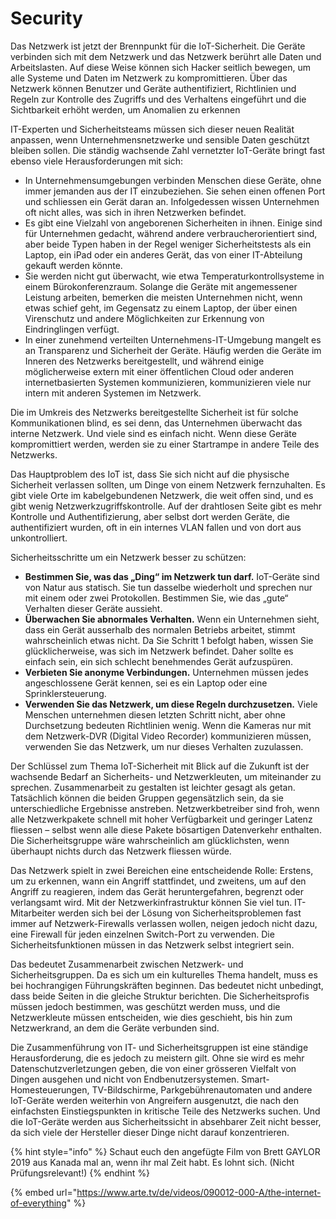 # Security

Das Netzwerk ist jetzt der Brennpunkt für die IoT-Sicherheit. Die Geräte verbinden sich mit dem Netzwerk und das Netzwerk berührt alle Daten und Arbeitslasten. Auf diese Weise können sich Hacker seitlich bewegen, um alle Systeme und Daten im Netzwerk zu kompromittieren. Über das Netzwerk können Benutzer und Geräte authentifiziert, Richtlinien und Regeln zur Kontrolle des Zugriffs und des Verhaltens eingeführt und die Sichtbarkeit erhöht werden, um Anomalien zu erkennen

IT-Experten und Sicherheitsteams müssen sich dieser neuen Realität anpassen, wenn Unternehmensnetzwerke und sensible Daten geschützt bleiben sollen. Die ständig wachsende Zahl vernetzter IoT-Geräte bringt fast ebenso viele Herausforderungen mit sich:

* In Unternehmensumgebungen verbinden Menschen diese Geräte, ohne immer jemanden aus der IT einzubeziehen. Sie sehen einen offenen Port und schliessen ein Gerät daran an. Infolgedessen wissen Unternehmen oft nicht alles, was sich in ihren Netzwerken befindet.
* &#x20;Es gibt eine Vielzahl von angeborenen Sicherheiten in ihnen. Einige sind für Unternehmen gedacht, während andere verbraucherorientiert sind, aber beide Typen haben in der Regel weniger Sicherheitstests als ein Laptop, ein iPad oder ein anderes Gerät, das von einer IT-Abteilung gekauft werden könnte.
* Sie werden nicht gut überwacht, wie etwa Temperaturkontrollsysteme in einem Bürokonferenzraum. Solange die Geräte mit angemessener Leistung arbeiten, bemerken die meisten Unternehmen nicht, wenn etwas schief geht, im Gegensatz zu einem Laptop, der über einen Virenschutz und andere Möglichkeiten zur Erkennung von Eindringlingen verfügt.
* In einer zunehmend verteilten Unternehmens-IT-Umgebung mangelt es an Transparenz und Sicherheit der Geräte. Häufig werden die Geräte im Inneren des Netzwerks bereitgestellt, und während einige möglicherweise extern mit einer öffentlichen Cloud oder anderen internetbasierten Systemen kommunizieren, kommunizieren viele nur intern mit anderen Systemen im Netzwerk.

Die im Umkreis des Netzwerks bereitgestellte Sicherheit ist für solche Kommunikationen blind, es sei denn, das Unternehmen überwacht das interne Netzwerk. Und viele sind es einfach nicht. Wenn diese Geräte kompromittiert werden, werden sie zu einer Startrampe in andere Teile des Netzwerks.

Das Hauptproblem des IoT ist, dass Sie sich nicht auf die physische Sicherheit verlassen sollten, um Dinge von einem Netzwerk fernzuhalten. Es gibt viele Orte im kabelgebundenen Netzwerk, die weit offen sind, und es gibt wenig Netzwerkzugriffskontrolle. Auf der drahtlosen Seite gibt es mehr Kontrolle und Authentifizierung, aber selbst dort werden Geräte, die authentifiziert wurden, oft in ein internes VLAN fallen und von dort aus unkontrolliert.

Sicherheitsschritte um ein Netzwerk besser zu schützen:

* **Bestimmen Sie, was das „Ding“ im Netzwerk tun darf.** IoT-Geräte sind von Natur aus statisch. Sie tun dasselbe wiederholt und sprechen nur mit einem oder zwei Protokollen. Bestimmen Sie, wie das „gute“ Verhalten dieser Geräte aussieht.
* **Überwachen Sie abnormales Verhalten.** Wenn ein Unternehmen sieht, dass ein Gerät ausserhalb des normalen Betriebs arbeitet, stimmt wahrscheinlich etwas nicht. Da Sie Schritt 1 befolgt haben, wissen Sie glücklicherweise, was sich im Netzwerk befindet. Daher sollte es einfach sein, ein sich schlecht benehmendes Gerät aufzuspüren.
* **Verbieten Sie anonyme Verbindungen.** Unternehmen müssen jedes angeschlossene Gerät kennen, sei es ein Laptop oder eine Sprinklersteuerung.
* **Verwenden Sie das Netzwerk, um diese Regeln durchzusetzen.** Viele Menschen unternehmen diesen letzten Schritt nicht, aber ohne Durchsetzung bedeuten Richtlinien wenig. Wenn die Kameras nur mit dem Netzwerk-DVR (Digital Video Recorder) kommunizieren müssen, verwenden Sie das Netzwerk, um nur dieses Verhalten zuzulassen.

Der Schlüssel zum Thema IoT-Sicherheit mit Blick auf die Zukunft ist der wachsende Bedarf an Sicherheits- und Netzwerkleuten, um miteinander zu sprechen. Zusammenarbeit zu gestalten ist leichter gesagt als getan. Tatsächlich können die beiden Gruppen gegensätzlich sein, da sie unterschiedliche Ergebnisse anstreben. Netzwerkbetreiber sind froh, wenn alle Netzwerkpakete schnell mit hoher Verfügbarkeit und geringer Latenz fliessen – selbst wenn alle diese Pakete bösartigen Datenverkehr enthalten. Die Sicherheitsgruppe wäre wahrscheinlich am glücklichsten, wenn überhaupt nichts durch das Netzwerk fliessen würde.

Das Netzwerk spielt in zwei Bereichen eine entscheidende Rolle: Erstens, um zu erkennen, wann ein Angriff stattfindet, und zweitens, um auf den Angriff zu reagieren, indem das Gerät heruntergefahren, begrenzt oder verlangsamt wird. Mit der Netzwerkinfrastruktur können Sie viel tun. IT-Mitarbeiter werden sich bei der Lösung von Sicherheitsproblemen fast immer auf Netzwerk-Firewalls verlassen wollen, neigen jedoch nicht dazu, eine Firewall für jeden einzelnen Switch-Port zu verwenden. Die Sicherheitsfunktionen müssen in das Netzwerk selbst integriert sein.

Das bedeutet Zusammenarbeit zwischen Netzwerk- und Sicherheitsgruppen. Da es sich um ein kulturelles Thema handelt, muss es bei hochrangigen Führungskräften beginnen. Das bedeutet nicht unbedingt, dass beide Seiten in die gleiche Struktur berichten. Die Sicherheitsprofis müssen jedoch bestimmen, was geschützt werden muss, und die Netzwerkleute müssen entscheiden, wie dies geschieht, bis hin zum Netzwerkrand, an dem die Geräte verbunden sind.

Die Zusammenführung von IT- und Sicherheitsgruppen ist eine ständige Herausforderung, die es jedoch zu meistern gilt. Ohne sie wird es mehr Datenschutzverletzungen geben, die von einer grösseren Vielfalt von Dingen ausgehen und nicht von Endbenutzersystemen. Smart-Homesteuerungen, TV-Bildschirme, Parkgebührenautomaten und andere IoT-Geräte werden weiterhin von Angreifern ausgenutzt, die nach den einfachsten Einstiegspunkten in kritische Teile des Netzwerks suchen. Und die IoT-Geräte werden aus Sicherheitssicht in absehbarer Zeit nicht besser, da sich viele der Hersteller dieser Dinge nicht darauf konzentrieren.

{% hint style="info" %}
Schaut euch den angefügte Film von Brett GAYLOR 2019 aus Kanada mal an, wenn ihr mal Zeit habt. Es lohnt sich. (Nicht Prüfungsrelevant!)
{% endhint %}

{% embed url="https://www.arte.tv/de/videos/090012-000-A/the-internet-of-everything" %}

